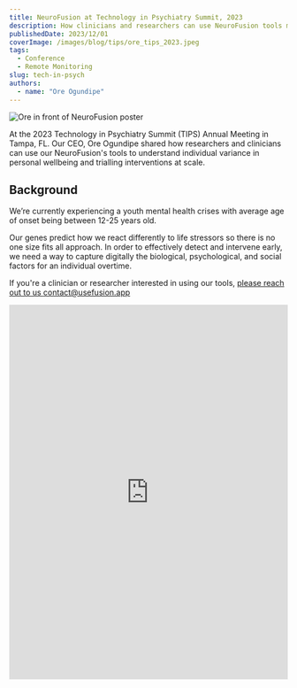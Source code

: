 ```yaml
---
title: NeuroFusion at Technology in Psychiatry Summit, 2023
description: How clinicians and researchers can use NeuroFusion tools monitor individual variance in personal wellbeing and trialling interventions
publishedDate: 2023/12/01
coverImage: /images/blog/tips/ore_tips_2023.jpeg
tags:
  - Conference
  - Remote Monitoring
slug: tech-in-psych
authors:
  - name: "Ore Ogundipe"
---
```


<img src="/images/blog/tips/ore_tips_2023.jpeg" alt="Ore in front of NeuroFusion poster" data-zoomable style="cursor: zoom-in;" />

At the 2023 Technology in Psychiatry Summit (TIPS) Annual Meeting in Tampa, FL. Our CEO, Ore Ogundipe shared how researchers and clinicians can use our NeuroFusion's tools to understand individual variance in personal wellbeing and trialling interventions at scale.

## Background

We’re currently experiencing a youth mental health crises with average age of onset being between 12-25 years old.

Our genes predict how we react differently to life stressors so there is no one size fits all approach. In order to effectively detect and intervene early, we need a way to capture digitally the biological, psychological, and social factors for an individual overtime.

If you're a clinician or researcher interested in using our tools, [please reach out to us contact@usefusion.app](mailto:contact@usefusion.app)

<iframe src="https://mfr.ca-1.osf.io/render?url=https://osf.io/download/mrbw5/?direct%26mode=render"
    width="100%"
    scrolling="yes"
    height="677px"
    marginheight="0"
    frameborder="0"
    allowfullscreen
    webkitallowfullscreen
>
